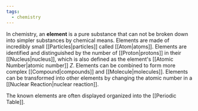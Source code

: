 ```yaml
---
tags:
  - chemistry
---
```

In chemistry, an **element** is a pure substance that can not be broken down into simpler substances by chemical means. Elements are made of incredibly small [[Particles|particles]] called [[Atom|atoms]]. Elements are identified and distinguished by the number of [[Proton|protons]] in their [[Nucleus|nucleus]], which is also defined as the element's [[Atomic Number|atomic number]] $Z$. Elements can be combined to form more complex [[Compound|compounds]] and [[Molecule|molecules]]. Elements can be transformed into other elements by changing the atomic number in a [[Nuclear Reaction|nuclear reaction]].

The known elements are often displayed organized into the [[Periodic Table]].